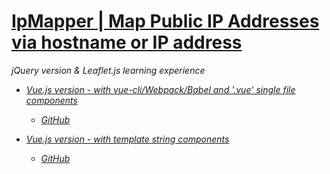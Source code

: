 # [IpMapper | Map Public IP Addresses via hostname or IP address](http://ipmapper.ostrike.com/)

*jQuery version & Leaflet.js learning experience*
 
* *[Vue.js version - with vue-cli/Webpack/Babel and '.vue' single file components](http://ipvue.ostrike.com)*
   * *[GitHub](https://github.com/oze4/ipvue)*
 
* *[Vue.js version - with template string components](http://v-ipmapper.ostrike.com)*
   * *[GitHub](https://github.com/oze4/v-ipmapper)*
